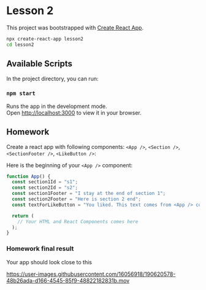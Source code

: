# Lesson 2

This project was bootstrapped with [Create React App](https://github.com/facebook/create-react-app).

```bash
npx create-react-app lesson2
cd lesson2
```

## Available Scripts

In the project directory, you can run:

### `npm start`

Runs the app in the development mode.\
Open [http://localhost:3000](http://localhost:3000) to view it in your browser.

## Homework

Create a react app with following components: `<App />`, `<Section />`, `<SectionFooter />`,  `<LikeButton />`:

Here is the beginning of your `<App />` component:

```jsx
function App() {
  const section1Id = "s1";
  const section2Id = "s2";
  const section1Footer = "I stay at the end of section 1";
  const section2Footer = "Here is section 2 end";
  const textForLikeButton = "You liked. This text comes from <App /> component!"

  return (
    // Your HTML and React Components comes here
  );
}

```

### Homework final result

Your app should look close to this

https://user-images.githubusercontent.com/16056918/190620578-48b26ada-d166-4545-85f9-48822182831b.mov
